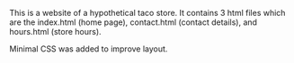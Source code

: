 This is a website of a hypothetical taco store. It contains 3 html files which are the index.html (home page), contact.html (contact details), and hours.html (store hours).

Minimal CSS was added to improve layout.
